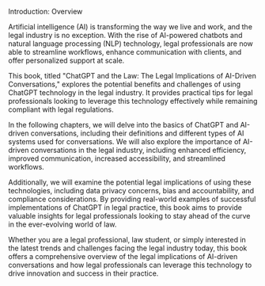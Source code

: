Introduction: Overview

Artificial intelligence (AI) is transforming the way we live and work, and the legal industry is no exception. With the rise of AI-powered chatbots and natural language processing (NLP) technology, legal professionals are now able to streamline workflows, enhance communication with clients, and offer personalized support at scale.

This book, titled "ChatGPT and the Law: The Legal Implications of AI-Driven Conversations," explores the potential benefits and challenges of using ChatGPT technology in the legal industry. It provides practical tips for legal professionals looking to leverage this technology effectively while remaining compliant with legal regulations.

In the following chapters, we will delve into the basics of ChatGPT and AI-driven conversations, including their definitions and different types of AI systems used for conversations. We will also explore the importance of AI-driven conversations in the legal industry, including enhanced efficiency, improved communication, increased accessibility, and streamlined workflows.

Additionally, we will examine the potential legal implications of using these technologies, including data privacy concerns, bias and accountability, and compliance considerations. By providing real-world examples of successful implementations of ChatGPT in legal practice, this book aims to provide valuable insights for legal professionals looking to stay ahead of the curve in the ever-evolving world of law.

Whether you are a legal professional, law student, or simply interested in the latest trends and challenges facing the legal industry today, this book offers a comprehensive overview of the legal implications of AI-driven conversations and how legal professionals can leverage this technology to drive innovation and success in their practice.
